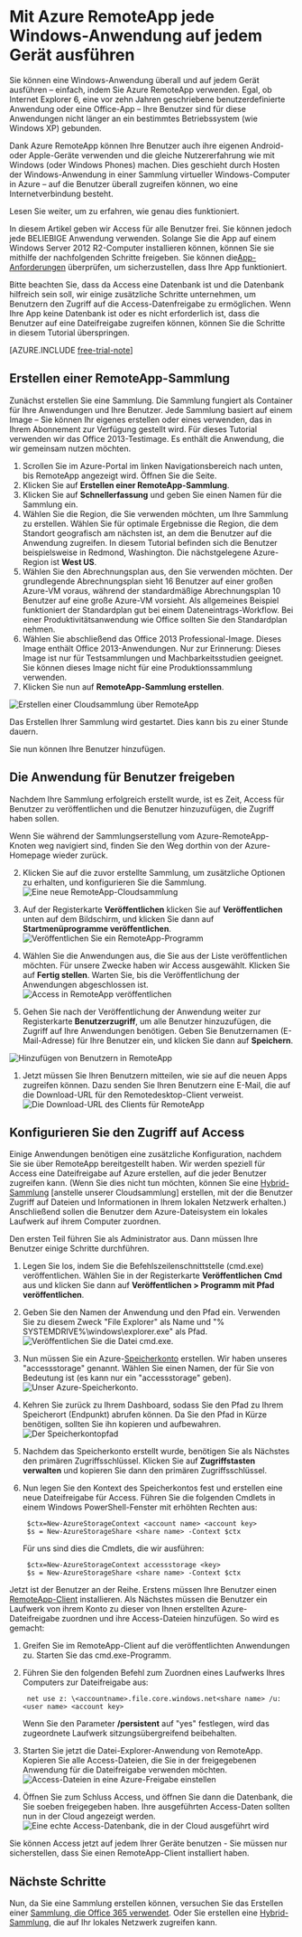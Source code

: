 <properties
   pageTitle="Mit Azure RemoteApp jede Windows-Anwendung auf jedem Gerät ausführen"
	description="Erfahren Sie, wie Sie mithilfe von Azure RemoteApp jede Windows-App für Benutzer freigeben können."
	services="remoteapp"
	documentationCenter=""
	authors="lizap"
	manager="mbaldwin"
	editor=""/>

<tags
   ms.service="remoteapp"
	ms.devlang="na"
	ms.topic="hero-article"
	ms.tgt_pltfrm="na"
	ms.workload="compute"
	ms.date="09/02/2015"
	ms.author="elizapo"/>

# Mit Azure RemoteApp jede Windows-Anwendung auf jedem Gerät ausführen

Sie können eine Windows-Anwendung überall und auf jedem Gerät ausführen – einfach, indem Sie Azure RemoteApp verwenden. Egal, ob Internet Explorer 6, eine vor zehn Jahren geschriebene benutzerdefinierte Anwendung oder eine Office-App – Ihre Benutzer sind für diese Anwendungen nicht länger an ein bestimmtes Betriebssystem (wie Windows XP) gebunden.

Dank Azure RemoteApp können Ihre Benutzer auch ihre eigenen Android- oder Apple-Geräte verwenden und die gleiche Nutzererfahrung wie mit Windows (oder Windows Phones) machen. Dies geschieht durch Hosten der Windows-Anwendung in einer Sammlung virtueller Windows-Computer in Azure – auf die Benutzer überall zugreifen können, wo eine Internetverbindung besteht.

Lesen Sie weiter, um zu erfahren, wie genau dies funktioniert.

In diesem Artikel geben wir Access für alle Benutzer frei. Sie können jedoch jede BELIEBIGE Anwendung verwenden. Solange Sie die App auf einem Windows Server 2012 R2-Computer installieren können, können Sie sie mithilfe der nachfolgenden Schritte freigeben. Sie können die[App-Anforderungen](remoteapp-appreqs) überprüfen, um sicherzustellen, dass Ihre App funktioniert.

Bitte beachten Sie, dass da Access eine Datenbank ist und die Datenbank hilfreich sein soll, wir einige zusätzliche Schritte unternehmen, um Benutzern den Zugriff auf die Access-Datenfreigabe zu ermöglichen. Wenn Ihre App keine Datenbank ist oder es nicht erforderlich ist, dass die Benutzer auf eine Dateifreigabe zugreifen können, können Sie die Schritte in diesem Tutorial überspringen.

[AZURE.INCLUDE [free-trial-note](../../includes/free-trial-note.md)]


## Erstellen einer RemoteApp-Sammlung

Zunächst erstellen Sie eine Sammlung. Die Sammlung fungiert als Container für Ihre Anwendungen und Ihre Benutzer. Jede Sammlung basiert auf einem Image – Sie können Ihr eigenes erstellen oder eines verwenden, das in Ihrem Abonnement zur Verfügung gestellt wird. Für dieses Tutorial verwenden wir das Office 2013-Testimage. Es enthält die Anwendung, die wir gemeinsam nutzen möchten.

1. Scrollen Sie im Azure-Portal im linken Navigationsbereich nach unten, bis RemoteApp angezeigt wird. Öffnen Sie die Seite.
2. Klicken Sie auf **Erstellen einer RemoteApp-Sammlung**.
3. Klicken Sie auf **Schnellerfassung** und geben Sie einen Namen für die Sammlung ein.
4. Wählen Sie die Region, die Sie verwenden möchten, um Ihre Sammlung zu erstellen. Wählen Sie für optimale Ergebnisse die Region, die dem Standort geografisch am nächsten ist, an dem die Benutzer auf die Anwendung zugreifen. In diesem Tutorial befinden sich die Benutzer beispielsweise in Redmond, Washington. Die nächstgelegene Azure-Region ist **West US**.
5. Wählen Sie den Abrechnungsplan aus, den Sie verwenden möchten. Der grundlegende Abrechnungsplan sieht 16 Benutzer auf einer großen Azure-VM voraus, während der standardmäßige Abrechnungsplan 10 Benutzer auf eine große Azure-VM vorsieht. Als allgemeines Beispiel funktioniert der Standardplan gut bei einem Dateneintrags-Workflow. Bei einer Produktivitätsanwendung wie Office sollten Sie den Standardplan nehmen.
6. Wählen Sie abschließend das Office 2013 Professional-Image. Dieses Image enthält Office 2013-Anwendungen. Nur zur Erinnerung: Dieses Image ist nur für Testsammlungen und Machbarkeitsstudien geeignet. Sie können dieses Image nicht für eine Produktionssammlung verwenden.
7. Klicken Sie nun auf **RemoteApp-Sammlung erstellen**.

![Erstellen einer Cloudsammlung über RemoteApp](./media/remoteapp-anyapp/ra-anyappcreatecollection.png)

Das Erstellen Ihrer Sammlung wird gestartet. Dies kann bis zu einer Stunde dauern.

Sie nun können Ihre Benutzer hinzufügen.

## Die Anwendung für Benutzer freigeben

Nachdem Ihre Sammlung erfolgreich erstellt wurde, ist es Zeit, Access für Benutzer zu veröffentlichen und die Benutzer hinzuzufügen, die Zugriff haben sollen.

Wenn Sie während der Sammlungserstellung vom Azure-RemoteApp-Knoten weg navigiert sind, finden Sie den Weg dorthin von der Azure-Homepage wieder zurück.

2. Klicken Sie auf die zuvor erstellte Sammlung, um zusätzliche Optionen zu erhalten, und konfigurieren Sie die Sammlung.
![Eine neue RemoteApp-Cloudsammlung](./media/remoteapp-anyapp/ra-anyappcollection.png)
3. Auf der Registerkarte **Veröffentlichen** klicken Sie auf **Veröffentlichen** unten auf dem Bildschirm, und klicken Sie dann auf **Startmenüprogramme veröffentlichen**.
![Veröffentlichen Sie ein RemoteApp-Programm](./media/remoteapp-anyapp/ra-anyapppublish.png)
4. Wählen Sie die Anwendungen aus, die Sie aus der Liste veröffentlichen möchten. Für unsere Zwecke haben wir Access ausgewählt. Klicken Sie auf **Fertig stellen**. Warten Sie, bis die Veröffentlichung der Anwendungen abgeschlossen ist.
![Access in RemoteApp veröffentlichen](./media/remoteapp-anyapp/ra-anyapppublishaccess.png)


1. Gehen Sie nach der Veröffentlichung der Anwendung weiter zur Registerkarte **Benutzerzugriff**, um alle Benutzer hinzuzufügen, die Zugriff auf Ihre Anwendungen benötigen. Geben Sie Benutzernamen (E-Mail-Adresse) für Ihre Benutzer ein, und klicken Sie dann auf **Speichern**.

![Hinzufügen von Benutzern in RemoteApp](./media/remoteapp-anyapp/ra-anyappaddusers.png)


1. Jetzt müssen Sie Ihren Benutzern mitteilen, wie sie auf die neuen Apps zugreifen können. Dazu senden Sie Ihren Benutzern eine E-Mail, die auf die Download-URL für den Remotedesktop-Client verweist.
![Die Download-URL des Clients für RemoteApp](./media/remoteapp-anyapp/ra-anyappurl.png)

## Konfigurieren Sie den Zugriff auf Access

Einige Anwendungen benötigen eine zusätzliche Konfiguration, nachdem Sie sie über RemoteApp bereitgestellt haben. Wir werden speziell für Access eine Dateifreigabe auf Azure erstellen, auf die jeder Benutzer zugreifen kann. (Wenn Sie dies nicht tun möchten, können Sie eine [Hybrid-Sammlung](remoteapp-create-hybrid-deployment.md) [anstelle unserer Cloudsammlung] erstellen, mit der die Benutzer Zugriff auf Dateien und Informationen in Ihrem lokalen Netzwerk erhalten.) Anschließend sollen die Benutzer dem Azure-Dateisystem ein lokales Laufwerk auf ihrem Computer zuordnen.

Den ersten Teil führen Sie als Administrator aus. Dann müssen Ihre Benutzer einige Schritte durchführen.

1. Legen Sie los, indem Sie die Befehlszeilenschnittstelle (cmd.exe) veröffentlichen. Wählen Sie in der Registerkarte **Veröffentlichen** **Cmd** aus und klicken Sie dann auf **Veröffentlichen > Programm mit Pfad veröffentlichen**.
2. Geben Sie den Namen der Anwendung und den Pfad ein. Verwenden Sie zu diesem Zweck "File Explorer" als Name und "% SYSTEMDRIVE%\\windows\\explorer.exe" als Pfad.
![Veröffentlichen Sie die Datei cmd.exe.](./media/remoteapp-anyapp/ra-publishcmd.png)
3. Nun müssen Sie ein Azure-[Speicherkonto](../storage-create-storage-account.md) erstellen. Wir haben unseres "accessstorage" genannt. Wählen Sie einen Namen, der für Sie von Bedeutung ist (es kann nur ein "accessstorage" geben).
![Unser Azure-Speicherkonto.](./media/remoteapp-anyapp/ra-anyappazurestorage.png)
4. Kehren Sie zurück zu Ihrem Dashboard, sodass Sie den Pfad zu Ihrem Speicherort (Endpunkt) abrufen können. Da Sie den Pfad in Kürze benötigen, sollten Sie ihn kopieren und aufbewahren.
![Der Speicherkontopfad](./media/remoteapp-anyapp/ra-anyappstoragelocation.png)
5. Nachdem das Speicherkonto erstellt wurde, benötigen Sie als Nächstes den primären Zugriffsschlüssel. Klicken Sie auf **Zugriffstasten verwalten** und kopieren Sie dann den primären Zugriffsschlüssel.
6. Nun legen Sie den Kontext des Speicherkontos fest und erstellen eine neue Dateifreigabe für Access. Führen Sie die folgenden Cmdlets in einem Windows PowerShell-Fenster mit erhöhten Rechten aus:

        $ctx=New-AzureStorageContext <account name> <account key>
    	$s = New-AzureStorageShare <share name> -Context $ctx

	Für uns sind dies die Cmdlets, die wir ausführen:

	    $ctx=New-AzureStorageContext accessstorage <key>
    	$s = New-AzureStorageShare <share name> -Context $ctx


Jetzt ist der Benutzer an der Reihe. Erstens müssen Ihre Benutzer einen [RemoteApp-Client](remoteapp-clients.md) installieren. Als Nächstes müssen die Benutzer ein Laufwerk von ihrem Konto zu dieser von Ihnen erstellten Azure-Dateifreigabe zuordnen und ihre Access-Dateien hinzufügen. So wird es gemacht:

1. Greifen Sie im RemoteApp-Client auf die veröffentlichten Anwendungen zu. Starten Sie das cmd.exe-Programm.
2. Führen Sie den folgenden Befehl zum Zuordnen eines Laufwerks Ihres Computers zur Dateifreigabe aus:

		net use z: \<accountname>.file.core.windows.net<share name> /u:<user name> <account key>

	Wenn Sie den Parameter **/persistent** auf "yes" festlegen, wird das zugeordnete Laufwerk sitzungsübergreifend beibehalten.
1. Starten Sie jetzt die Datei-Explorer-Anwendung von RemoteApp. Kopieren Sie alle Access-Dateien, die Sie in der freigegebenen Anwendung für die Dateifreigabe verwenden möchten. ![Access-Dateien in eine Azure-Freigabe einstellen](./media/remoteapp-anyapp/ra-anyappuseraccess.png)
1. Öffnen Sie zum Schluss Access, und öffnen Sie dann die Datenbank, die Sie soeben freigegeben haben. Ihre ausgeführten Access-Daten sollten nun in der Cloud angezeigt werden. ![Eine echte Access-Datenbank, die in der Cloud ausgeführt wird](./media/remoteapp-anyapp/ra-anyapprunningaccess.png)

Sie können Access jetzt auf jedem Ihrer Geräte benutzen - Sie müssen nur sicherstellen, dass Sie einen RemoteApp-Client installiert haben.

<!--Every topic should have next steps and links to the next logical set of content to keep the customer engaged-->
## Nächste Schritte

Nun, da Sie eine Sammlung erstellen können, versuchen Sie das Erstellen einer [Sammlung, die Office 365 verwendet](remoteapp-tutorial-o365anywhere.md). Oder Sie erstellen eine [Hybrid-Sammlung](remoteapp-create-hybrid-deployment.md), die auf Ihr lokales Netzwerk zugreifen kann.

<!--Image references-->

<!-----HONumber=September15_HO1-->